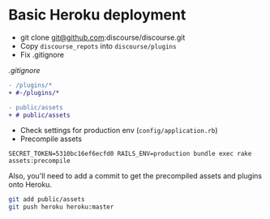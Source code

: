 # Basic Heroku deployment

- git clone git@github.com:discourse/discourse.git
- Copy `discourse_repots` into `discourse/plugins`
- Fix .gitignore

*.gitignore*

```diff
- /plugins/*
+ #-/plugins/*

- public/assets
+ # public/assets
```

- Check settings for production env (`config/application.rb`)
- Precompile assets

`SECRET_TOKEN=5310bc16ef6ecfd0 RAILS_ENV=production bundle exec rake assets:precompile`

Also, you'll need to add a commit to get the precompiled assets and
plugins onto Heroku.

```bash
git add public/assets
git push heroku heroku:master
```

